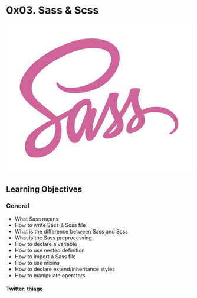 # 0x03. Sass & Scss
![](https://github.com/jorgechauxjr/holbertonschool-web_front_end/blob/master/0x03-sass_scss/sass.jpg?raw=true)
## Learning Objectives
### General
- What Sass means
- How to write Sass & Scss file
- What is the difference between Sass and Scss
- What is the Sass preprocessing
- How to declare a variable
- How to use nested definition
- How to import a Sass file
- How to use mixins
- How to declare extend/inheritance styles
- How to manipulate operators
#### Twitter: [thiago](https://twitter.com/thiago9623)
